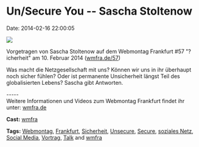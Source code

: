 Un/Secure You -- Sascha Stoltenow
=================================

Date: 2014-02-16 22:00:05

[![](http://i.vimeocdn.com/video/464668552_200x150.jpg)](http://vimeo.com/86844602)

Vorgetragen von Sascha Stoltenow auf dem Webmontag Frankfurt \#57
\"?icherheit\" am 10. Februar 2014 ([wmfra.de/57](http://wmfra.de/57))

Was macht die Netzgesellschaft mit uns? Können wir uns in ihr überhaupt
noch sicher fühlen? Oder ist permanente Unsicherheit längst Teil des
globalisierten Lebens? Sascha gibt Antworten.

\-\-\-\--\
Weitere Informationen und Videos zum Webmontag Frankfurt findet ihr
unter: [wmfra.de](http://wmfra.de)

**Cast:** [wmfra](http://vimeo.com/wmfra)

**Tags:** [Webmontag](http://vimeo.com/tag:Webmontag),
[Frankfurt](http://vimeo.com/tag:Frankfurt),
[Sicherheit](http://vimeo.com/tag:Sicherheit),
[Unsecure](http://vimeo.com/tag:Unsecure),
[Secure](http://vimeo.com/tag:Secure), [soziales
Netz](http://vimeo.com/tag:soziales+Netz), [Social
Media](http://vimeo.com/tag:Social+Media),
[Vortrag](http://vimeo.com/tag:Vortrag),
[Talk](http://vimeo.com/tag:Talk) and
[wmfra](http://vimeo.com/tag:wmfra)
